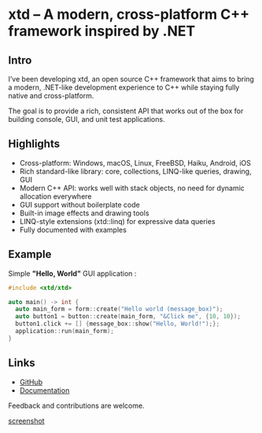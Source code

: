 # xtd – A modern, cross-platform C++ framework inspired by .NET

## Intro

I’ve been developing xtd, an open source C++ framework that aims to bring a modern, .NET-like development experience to C++ while staying fully native and cross-platform.

The goal is to provide a rich, consistent API that works out of the box for building console, GUI, and unit test applications.

## Highlights

-	Cross-platform: Windows, macOS, Linux, FreeBSD, Haiku, Android, iOS
-	Rich standard-like library: core, collections, LINQ-like queries, drawing, GUI
-	Modern C++ API: works well with stack objects, no need for dynamic allocation everywhere
-	GUI support without boilerplate code
-	Built-in image effects and drawing tools
-	LINQ-style extensions (xtd::linq) for expressive data queries
-	Fully documented with examples

## Example

Simple **"Hello, World"** GUI application :

```cpp
#include <xtd/xtd>

auto main() -> int {
  auto main_form = form::create("Hello world (message_box)");
  auto button1 = button::create(main_form, "&Click me", {10, 10});
  button1.click += [] {message_box::show("Hello, World!");};
  application::run(main_form);
}
```

## Links

- [GitHub](https://github.com/gammasoft71/xtd)
- [Documentation](https://gammasoft71.github.io/xtd)

Feedback and contributions are welcome.

[screenshot](/pictures/hello_world_message_box_wgm.png)

